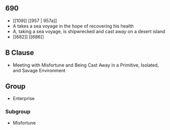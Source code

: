 ## 690
- [[109]] [[957 | 957a]] 
- A takes a sea voyage in the hope of recovering his health
- A, taking a sea voyage, is shipwrecked and cast away on a desert island
- [[682]] [[686]] 

## B Clause
- Meeting with Misfortune and Being Cast Away in a Primitive, Isolated, and Savage Environment

## Group
- Enterprise

### Subgroup
- Misfortune

